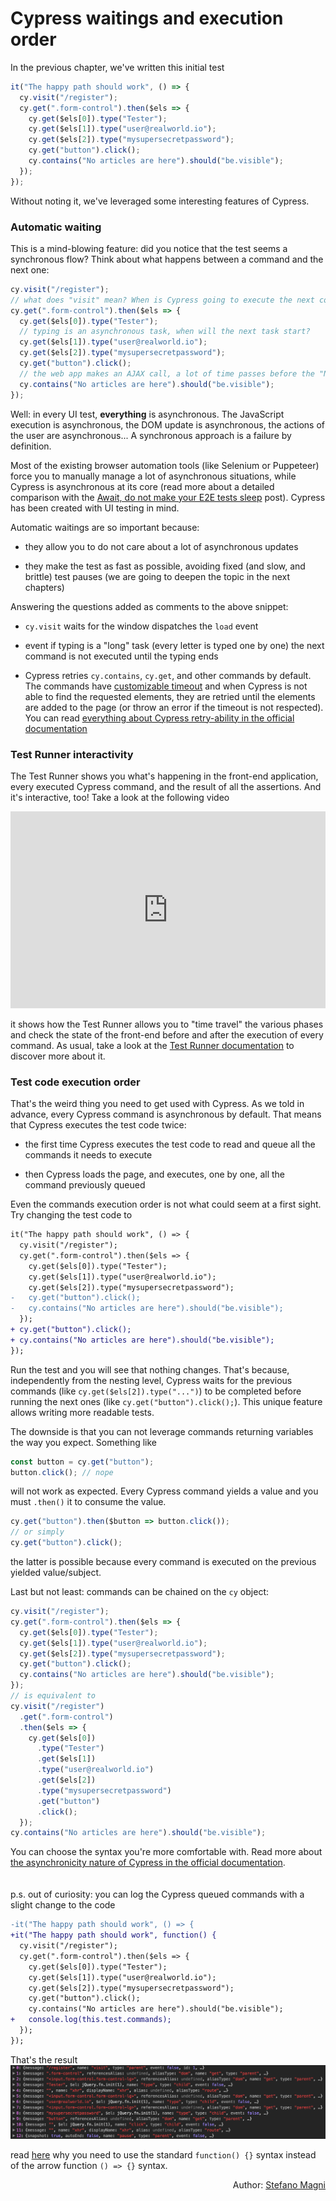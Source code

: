 # Cypress waitings and execution order

In the previous chapter, we've written this initial test

```js
it("The happy path should work", () => {
  cy.visit("/register");
  cy.get(".form-control").then($els => {
    cy.get($els[0]).type("Tester");
    cy.get($els[1]).type("user@realworld.io");
    cy.get($els[2]).type("mysupersecretpassword");
    cy.get("button").click();
    cy.contains("No articles are here").should("be.visible");
  });
});
```

Without noting it, we've leveraged some interesting features of Cypress.

### Automatic waiting

This is a mind-blowing feature: did you notice that the test seems a synchronous flow? Think about what happens between a command and the next one:

```javascript
cy.visit("/register");
// what does "visit" mean? When is Cypress going to execute the next commands? Is JavaScript ready?
cy.get(".form-control").then($els => {
  cy.get($els[0]).type("Tester");
  // typing is an asynchronous task, when will the next task start?
  cy.get($els[1]).type("user@realworld.io");
  cy.get($els[2]).type("mysupersecretpassword");
  cy.get("button").click();
  // the web app makes an AJAX call, a lot of time passes before the "No articles are here" text becomes visible
  cy.contains("No articles are here").should("be.visible");
});
```

Well: in every UI test, **everything** is asynchronous. The JavaScript execution is asynchronous, the DOM update is asynchronous, the actions of the user are asynchronous... A synchronous approach is a failure by definition.

Most of the existing browser automation tools (like Selenium or Puppeteer) force you to manually manage a lot of asynchronous situations, while Cypress is asynchronous at its core (read more about a detailed comparison with the [Await, do not make your E2E tests sleep](https://medium.com/@NoriSte/await-do-not-sleep-your-e2e-tests-df67e051b409) post). Cypress has been created with UI testing in mind.

Automatic waitings are so important because:

- they allow you to do not care about a lot of asynchronous updates

- they make the test as fast as possible, avoiding fixed (and slow, and brittle) test pauses (we are going to deepen the topic in the next chapters)

Answering the questions added as comments to the above snippet:

- `cy.visit` waits for the window dispatches the `load` event

- event if typing is a "long" task (every letter is typed one by one) the next command is not executed until the typing ends

- Cypress retries `cy.contains`, `cy.get`, and other commands by default. The commands have [customizable timeout](https://docs.cypress.io/api/commands/contains.html#Arguments) and when Cypress is not able to find the requested elements, they are retried until the elements are added to the page (or throw an error if the timeout is not respected). You can read [everything about Cypress retry-ability in the official documentation](https://docs.cypress.io/guides/core-concepts/retry-ability.html)

### Test Runner interactivity

The Test Runner shows you what's happening in the front-end application, every executed Cypress command, and the result of all the assertions. And it's interactive, too! Take a look at the following video

<iframe width="100%" height="315" src="https://www.youtube.com/embed/C62rYlmKLho?rel=0" frameborder="0" allow="accelerometer; autoplay; encrypted-media; gyroscope; picture-in-picture" allowfullscreen></iframe>

it shows how the Test Runner allows you to "time travel" the various phases and check the state of the front-end before and after the execution of every command. As usual, take a look at the [Test Runner documentation](https://docs.cypress.io/guides/core-concepts/test-runner.html#Running-Experiments) to discover more about it.

### Test code execution order

That's the weird thing you need to get used with Cypress. As we told in advance, every Cypress command is asynchronous by default. That means that Cypress executes the test code twice:

- the first time Cypress executes the test code to read and queue all the commands it needs to execute

- then Cypress loads the page, and executes, one by one, all the command previously queued

Even the commands execution order is not what could seem at a first sight. Try changing the test code to

```diff
it("The happy path should work", () => {
  cy.visit("/register");
  cy.get(".form-control").then($els => {
    cy.get($els[0]).type("Tester");
    cy.get($els[1]).type("user@realworld.io");
    cy.get($els[2]).type("mysupersecretpassword");
-   cy.get("button").click();
-   cy.contains("No articles are here").should("be.visible");
  });
+ cy.get("button").click();
+ cy.contains("No articles are here").should("be.visible");
});
```

Run the test and you will see that nothing changes. That's because, independently from the nesting level, Cypress waits for the previous commands (like `cy.get($els[2]).type("...")`) to be completed before running the next ones (like `cy.get("button").click();`). This unique feature allows writing more readable tests.

The downside is that you can not leverage commands returning variables the way you expect. Something like

```js
const button = cy.get("button");
button.click(); // nope
```

will not work as expected. Every Cypress command yields a value and you must `.then()` it to consume the value.

```js
cy.get("button").then($button => button.click());
// or simply
cy.get("button").click();
```

the latter is possible because every command is executed on the previous yielded value/subject.

Last but not least: commands can be chained on the `cy` object:

```javascript
cy.visit("/register");
cy.get(".form-control").then($els => {
  cy.get($els[0]).type("Tester");
  cy.get($els[1]).type("user@realworld.io");
  cy.get($els[2]).type("mysupersecretpassword");
  cy.get("button").click();
  cy.contains("No articles are here").should("be.visible");
});
// is equivalent to
cy.visit("/register")
  .get(".form-control")
  .then($els => {
    cy.get($els[0])
      .type("Tester")
      .get($els[1])
      .type("user@realworld.io")
      .get($els[2])
      .type("mysupersecretpassword")
      .get("button")
      .click();
  });
cy.contains("No articles are here").should("be.visible");
```

You can choose the syntax you're more comfortable with. Read more about [the asynchronicity nature of Cypress in the official documentation](https://docs.cypress.io/guides/core-concepts/variables-and-aliases.html#Return-Values).
<br /><br /><br />
p.s. out of curiosity: you can log the Cypress queued commands with a slight change to the code

```diff
-it("The happy path should work", () => {
+it("The happy path should work", function() {
  cy.visit("/register");
  cy.get(".form-control").then($els => {
    cy.get($els[0]).type("Tester");
    cy.get($els[1]).type("user@realworld.io");
    cy.get($els[2]).type("mysupersecretpassword");
    cy.get("button").click();
    cy.contains("No articles are here").should("be.visible");
+   console.log(this.test.commands);
  });
});
```

That's the result
<img src="../assets/images/cy-commands-log.png" alt="Cypress queued commands" class="img-border"/>

read [here](https://docs.cypress.io/guides/core-concepts/variables-and-aliases.html#Avoiding-the-use-of-this) why you need to use the standard `function() {}` syntax instead of the arrow function `() => {}` syntax.

<p style='text-align: right;'>Author: <a href="about-us.md#stefano-magni">Stefano Magni</a></p>
